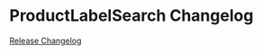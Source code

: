 # ProductLabelSearch Changelog

[Release Changelog](https://github.com/spryker/ProductLabelSearch/releases)
